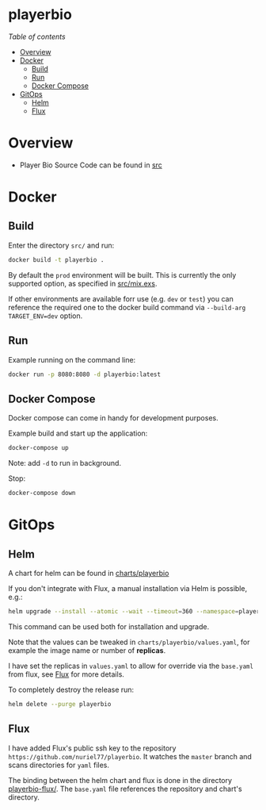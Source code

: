 # playerbio

*Table of contents*

<!--ts-->
   * [Overview](#overview)
   * [Docker](#docker)
     * [Build](#build)
     * [Run](#run)
     * [Docker Compose](#docker-compose)
  * [GitOps](#gitops)
     * [Helm](#helm)
     * [Flux](#flux)
<!--te-->

# Overview

* Player Bio Source Code can be found in [src](src/)

# Docker

## Build

Enter the directory `src/` and run:

```sh
docker build -t playerbio .
```

By default the `prod` environment will be built. This is currently the only supported option, as specified in [src/mix.exs](src/mix.exs).

If other environments are available forr use (e.g. `dev` or `test`) you can reference the required one to the docker build command via `--build-arg TARGET_ENV=dev` option.

## Run

Example running on the command line:

```sh
docker run -p 8080:8080 -d playerbio:latest
```

## Docker Compose

Docker compose can come in handy for development purposes.

Example build and start up the application:
```sh
docker-compose up
```
Note: add `-d` to run in background.

Stop:
```sh
docker-compose down
```

# GitOps

## Helm

A chart for helm can be found in [charts/playerbio](charts/playerbio)

If you don't integrate with Flux, a manual installation via Helm is possible, e.g.:
```sh
helm upgrade --install --atomic --wait --timeout=360 --namespace=playerbio playerbio charts/playerbio
```
This command can be used both for installation and upgrade.

Note that the values can be tweaked in `charts/playerbio/values.yaml`, for example the image name or number of **replicas**.

I have set the replicas in `values.yaml` to allow for override via the `base.yaml` from flux, see [Flux](#flux) for more details.

To completely destroy the release run:
```sh
helm delete --purge playerbio
```

## Flux

I have added Flux's public ssh key to the repository `https://github.com/nuriel77/playerbio`. It watches the `master` branch and scans directories for `yaml` files.

The binding between the helm chart and flux is done in the directory [playerbio-flux/](playerbio-flux/). The `base.yaml` file references the repository and chart's directory.

